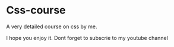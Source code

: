 # Css-course

A very detailed course on css by me.

I hope you enjoy it. Dont forget to subscrie to my youtube channel